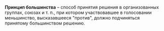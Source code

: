 **Принцип большинства** – способ принятия решения в организованных группах, союзах и т. п., при котором участвовавшее в голосовании меньшинство, высказавшееся "против", должно подчиняться принятому большинством решению.